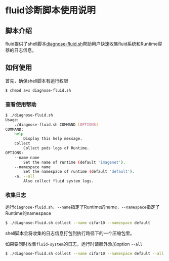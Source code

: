 # fluid诊断脚本使用说明

## 脚本介绍

fluid提供了shell脚本[diagnose-fluid.sh](../../../tools/diagnose-fluid.sh)帮助用户快速收集fluid系统和Runtime容器的日志信息。

## 如何使用

首先，确保shell脚本有运行权限

```bash
$ chmod a+x diagnose-fluid.sh
```

### 查看使用帮助

```bash
$ ./diagnose-fluid.sh 
Usage:
    ./diagnose-fluid.sh COMMAND [OPTIONS]
COMMAND:
    help
        Display this help message.
    collect
        Collect pods logs of Runtime.
OPTIONS:
    --name name
        Set the name of runtime (default 'imagenet').
    --namespace name
        Set the namespace of runtime (default 'default').
    -a, --all
        Also collect fluid system logs.
```

### 收集日志

运行`diagnose-fluid.sh`，`--name`指定了Runtime的name，`--namespace`指定了Runtime的namespace

```bash
$ ./diagnose-fluid.sh collect --name cifar10 --namespace default
```

shell脚本会将收集的日志信息打包到执行路径下的一个压缩包里。

如果要同时收集`fluid-system`的日志，运行时请额外添加option `--all`

```bash
$ ./diagnose-fluid.sh collect --name cifar10 --namespace default --all
```

